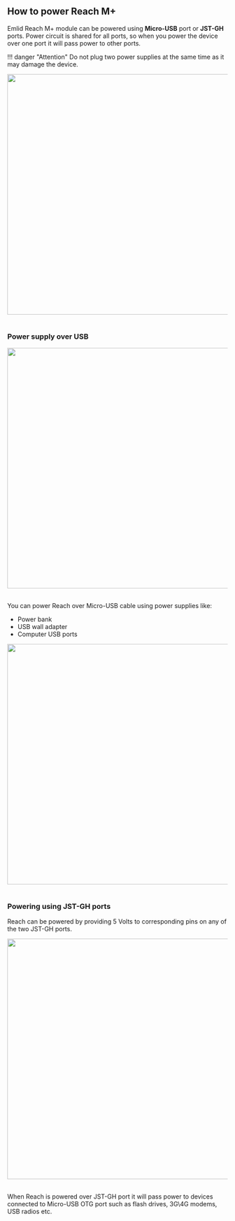 ## How to power Reach M+

Emlid Reach M+ module can be powered using **Micro-USB** port or **JST-GH** ports. Power circuit is shared for all ports, so when you power the device over one port it will pass power to other ports.

!!! danger "Attention"
    Do not plug two power supplies at the same time as it may damage the device.

<div style="text-align: center;"><img src="../img/reachm-plus/power-supply/wrong-power-supply.png" style="width: 550px;"></div><br>

### Power supply over USB

<div style="text-align: center;"><img src="../img/reachm-plus/power-supply/usb-power-supply.png" style="width: 550px;"></div><br>

You can power Reach over Micro-USB cable using power supplies like:

* Power bank
* USB wall adapter
* Computer USB ports

<div style="text-align: center;"><img src="../img/reachm-plus/power-supply/power-supply-options.png" style="width: 550px;"></div><br>

### Powering using JST-GH ports

Reach can be powered by providing 5 Volts to corresponding pins on any of the two JST-GH ports.

<div style="text-align: center;"><img src="../img/reachm-plus/power-supply/jst-gh-power-supply.png" style="width: 550px;"></div><br>

When Reach is powered over JST-GH port it will pass power to devices connected to Micro-USB OTG port such as flash drives, 3G\4G modems, USB radios etc.

